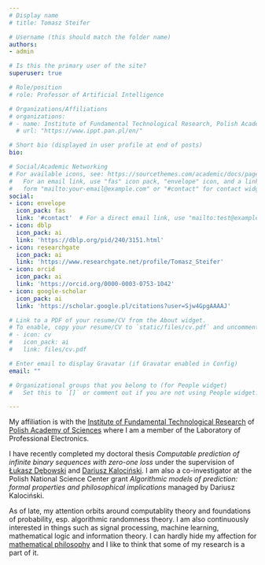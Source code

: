```yaml
---
# Display name
# title: Tomasz Steifer

# Username (this should match the folder name)
authors:
- admin

# Is this the primary user of the site?
superuser: true

# Role/position
# role: Professor of Artificial Intelligence

# Organizations/Affiliations
# organizations:
# - name: Institute of Fundamental Technological Research, Polish Academy of Sciences
  # url: "https://www.ippt.pan.pl/en/"

# Short bio (displayed in user profile at end of posts)
bio:  

# Social/Academic Networking
# For available icons, see: https://sourcethemes.com/academic/docs/page-builder/#icons
#   For an email link, use "fas" icon pack, "envelope" icon, and a link in the
#   form "mailto:your-email@example.com" or "#contact" for contact widget.
social:
- icon: envelope
  icon_pack: fas
  link: '#contact'  # For a direct email link, use "mailto:test@example.org".
- icon: dblp
  icon_pack: ai
  link: 'https://dblp.org/pid/240/3151.html'
- icon: researchgate
  icon_pack: ai
  link: 'https://www.researchgate.net/profile/Tomasz_Steifer'
- icon: orcid
  icon_pack: ai
  link: 'https://orcid.org/0000-0003-0753-1042'
- icon: google-scholar
  icon_pack: ai
  link: 'https://scholar.google.pl/citations?user=Sjw4GpgAAAAJ'

# Link to a PDF of your resume/CV from the About widget.
# To enable, copy your resume/CV to `static/files/cv.pdf` and uncomment the lines below.
# - icon: cv
#   icon_pack: ai
#   link: files/cv.pdf

# Enter email to display Gravatar (if Gravatar enabled in Config)
email: ""

# Organizational groups that you belong to (for People widget)
#   Set this to `[]` or comment out if you are not using People widget.

---
```

My affiliation is with the <a href="https://www.ippt.pan.pl/en/">Institute of Fundamental Technological Research</a> of <a href="https://institution.pan.pl/">Polish Academy of Sciences</a> where I am a member of the Laboratory of Professional Electronics.

I have recently completed my doctoral thesis <i>Computable prediction of infinite binary sequences with zero-one loss</i> under the supervision of <a href="https://home.ipipan.waw.pl/l.debowski/">Łukasz Dębowski</a> and <a href=http:/dariuszkalocinski.com>Dariusz Kalociński</a>. I am also a co-investigator at the Polish National Science Center grant <i>Algorithmic models of prediction: formal properties and philosophical implications</i> managed by Dariusz Kalociński. 

As of late, my attention orbits around computablity theory and foundations of probability, esp. algorithmic randomness theory. I am also continuously interested in things such as signal processing, machine learning, mathematical logic and information theory. 
I can hardly hide my affection for <a href="https://onlinelibrary.wiley.com/doi/full/10.1111/meta.12029">mathematical philosophy</a> and I like to think that some of my research is a part of it.
